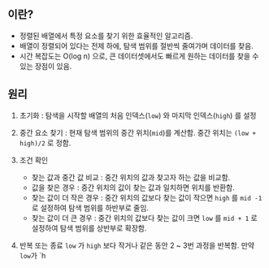 
## 이란?

* 정렬된 배열에서 특정 요소를 찾기 위한 효율적인 알고리즘.
* 배열이 정렬되어 있다는 전제 하에, 탐색 범위를 절반씩 줄여가며 데이터를 찾음.
* 시간 복잡도는 O(log n) 으로, 큰 데이터셋에서도 빠르게 원하는 데이터를 찾을 수 있는 장점이 있음.

## 원리
1. 초기화 : 탐색을 시작할 배열의 처음 인덱스(`low`) 와 마지막 인덱스(`high`) 를 설정
2. 중간 요소 찾기 : 현재 탐색 범위의 중간 위치(`mid`)를 계산함. 중간 위치는 `(low + high)/2` 로 정함.

3. 조건 확인
	* 찾는 값과 중간 값 비교 : 중간 위치의 값과 찾고자 하는 값을 비교함.
	* 값을 찾은 경우 : 중간 위치의 값이 찾는 값과 일치하면 위치를 반환함.
	* 찾는 값이 더 작은 경우 : 중간 위치의 값보다 찾는 값이 작으면 `high` 를 `mid -1` 로 설정하여 탐색 범위를 하반부로 줄임.
	* 찾는 값이 더 큰 경우 : 중간 위치의 값보다 찾는 값이 크면 `low` 를 `mid + 1` 로 설정하여 탐색 범위를 상반부로 확장함.

4. 반복 또는 종료
	`low` 가 `high` 보다 작거나 같은 동안 2 ~ 3번 과정을 반복함. 만약 `low`가 `h